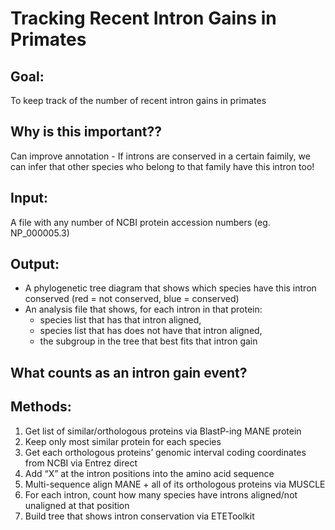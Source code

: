 # Tracking Recent Intron Gains in Primates

## Goal: 
To keep track of the number of recent intron gains in primates

## Why is this important??
Can improve annotation - 
If introns are conserved in a certain faimily, we can infer that other species who belong to that family have this intron too!

## Input: 
A file with any number of NCBI protein accession numbers (eg. NP_000005.3)

## Output:
- A phylogenetic tree diagram that shows which species have this intron conserved (red = not conserved, blue = conserved)
- An analysis file that shows, for each intron in that protein:
  - species list that has that intron aligned,
  - species list that has does not have that intron aligned,
  - the subgroup in the tree that best fits that intron gain

## What counts as an intron gain event?



## Methods:
1. Get list of similar/orthologous proteins via BlastP-ing MANE protein
2. Keep only most similar protein for each species
3. Get each orthologous proteins’ genomic interval coding coordinates from NCBI via Entrez direct
4. Add “X” at the intron positions into the amino acid sequence
5. Multi-sequence align MANE + all of its orthologous proteins via MUSCLE 
6. For each intron, count how many species have introns aligned/not unaligned at that position
7. Build tree that shows intron conservation via ETEToolkit


